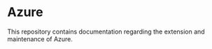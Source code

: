 # Azure

This repository contains documentation regarding the extension and maintenance of Azure.


